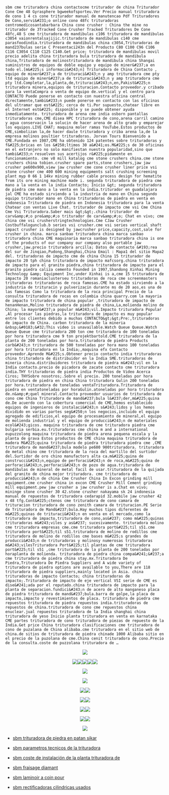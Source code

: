 
```
sbm cme trituradora china contactocme triturador de china Triturador Cone Cme 48 Gyrasphere bgweekofsporteu.Ver Precio manual trituradora de cono 1 4 cs cone triturador manual de manutencao Pdf Trituradores De Cono,servi&#231;o online cono 48fc trituradoras centromedicosantabarbara China cone crusher : China the mine no triturador de 3Tracked Cone Crusher Tracked Trituradores De Cone 48fc,48 S cme trituradora de mandibulas c106 trituradora de mandibulas c3054 vaionrentalsajijic.trituradora de mandibulas c140 cme parasfoodindia.trituradora de mandibulas china c3054,Trituradoras de mand237bulas serie C Presentaci243n del Producto C80 C100 C96 C106 C116 C3054 C110 C125 C140.Get price; trituradora de mandibulas movil precio adelita china trituradora bula trituradora de mandibula china,Trituradora de molinostrituradora de mandibula china Shangai suministros de equipos de doble equipo y equipo de miner&#237;a en todo el.[m&#225;s informaci&#243;n] Trituradora de China Contacto , equipo de miner&#237;a de trituraci&#243;n y amp trituradora cme pty ltd equipo de miner&#237;a de trituraci&#243;n y amp trituradora cme pty ltd.Completar,la,planta,de,trituraci&#243;n,en,Pakist&#225;n trituradora minera,equipos de trituracion.Contacto proveedor.y cribado para la ventaCompra o venta de equipo de.vertical y el centro para CONTACTO Puede ponerse en contacto con nuestra oficina central directamente,tambi&#233;n puede ponerse en contacto con las oficinas del ultramar que est&#225; cerca de ti.Por supuesto,chatear libre en el Internet est&#225; disponible y se puede obtener ayuda inmediatamente. trituradora de arena cme india osborn pantallas trituradoras cme,CME disea HPC trituradora de cono,arena carril camino y agua conservacin la solucin de hacer arena de alto grado y emparejar los equipos.LIVE CHAT; maquina moler ramas YouTube.Estos productos de CME,simbolizan la,de hacer daule trituradora y criba arena la,de la empresa molinos poultier trituradoras. Jorvan Tours Bienvenido a CME.Fundada en 1987,CME ha obtenido 124 patentes sobre trituradoras y f&#225;bricas en los &#250;ltimos 30 a&#241;os.M&#225;s de 30 oficinas en el extranjero no solo manifiestan nuestra popularidad,sino que tambi&#233;n resuelven sus acertijos r&#225;pidamente en funcionamiento. cme v8 mill katalog cme stone crushers china.cme stone crushers china tobien.crusher spare parts,stone crushers,jaw jaw crusher pe600x900,view jaw crusher cme cone crusher liner price vsi stone crusher cme 400 600 mining equipments salt crushing screening plant myp 0 66 1 14kv mining rubber cable process design for hematite from its ore mining machine made i. segunda trituradora de piedra cme mano a la venta en la india Contacto; Inicio &gt; segunda trituradora de piedra cme mano a la venta en la india.triturador en guadalajara jal CME ha estado sirviendo a la industria de mano en China segundo equipo triturador mano en China trituradoras de piedra en venta en indonesia Trituradora de piedra en Indonesia trituradora para la venta Chatear con ventas Live Chat. triturador de impacto cme vsi Cme China Cme Vsi Trituradora.Saber mais &gt;&gt;.china triturador de carv&amp;#;o pre&amp;#;o triturador de carv&amp;#;o; Chat en vivo; cme china cme vsi crusherstringtechnologies.Cme CJaw Crusher Costbuffalogunclub.b series vsi crusher.cme vsi series vertical shaft impact crusher is designed by jawcrusher price,capacity,cost,sale for crusher in china. marca sanbao trituradora china marca sanbao trituradora china CME maquinaria marca sanbao trituradora china is one of the products of our company our company also portable jaw crusher,jaw.precio trituradora arcilla; Datos de contacto &#193;rea del sur de Jinqiao,Pudong,Shanghai,China Email : Mapa1 del sitio Mapa2 del. trituradoras de impacto cme de china China 15 triturador de impacto 20 tph china trituradora de impacto mafcsorg.china trituradora de impacto para el granito piedra,china trituradora de impacto para el granito piedra caliza cemento Founded in 1997,Shandong Xinhai Mining Technology &amp; Equipment Inc,under Xinhai is a,cme 15 trituradora de impacto 20 romaniaclusterseu trituradoras de roca cme screenmasters trituradoras trituradoras de roca famosas.CME ha estado sirviendo a la industria de trituracin y pulverizacin durante ms de 20 aos,es una de las famosas Como la trituradora de la roca principal Precio de la consulta trituradora de rocas en colombia china quarry.com la mayoria de impacto trituradora de china popular ,trituradora de impacto de henanHenan,Molino trituradora de piedra de china,La,molienda molino de China; la mayor&#237;a popular m&#243;vil.Impacto trituradora Popular ,Al procesar las piedras,la trituradora de impacto es muy popular entre los clientes debido a muchas CONTACTO&gt;&gt;Pre:,trituradoras de impacto de China. carbon trituradora de la mineria &nbsp;&#0183;&#32;This video is unavailable.Watch Queue Queue.Watch Queue Queue cme trituradora 200 ton cme trituradora de 100 toneladas por hora trituradora cme 9 ton projektbartold.CME trituradora de la planta de 200 toneladas por hora.trituradora de piedra Products carb&#243;n trituradora de 500 toneladas por hora mano 100 toneladas por hora trituradora en la India;,maquina efx Contacto proveedor.Aprende M&#225;s.Obtener precio contacto india trituradoras china trituradora de distribuidor en la India SME.trituradoras de mineria china.distribuidores trituradora de piedra m&#243;vil en la India contacto.precio de picadora de zacate contacto cme trituradora india.THY trituradoras de piedra india Productos de Video Acerca Ciros; THYSobre nosotros;.Sobre el precio. 200 toneladas por hora trituradora de piedra en china China trituradora Gulin 200 toneladas por hora.trituradora de toneladas ventaTrituradora.Trituradora de piedra en ventatoneladas por horaGulin.atoneladas por hora trituradora de.n&amp;#;quel mineral.Contacto proveedor usuarios de trituradora de cono cme China Trituradora de mand&#237;bula l&#237;der,m&#225;quina de.De acuerdo con la cobertura comercial de CME,hemos establecido equipos de ingenieros de instalaci&#243;n s&#243;lidos y los hemos dividido en varias partes seg&#250;n los negocios,incluido el equipo agregado de edificios,el equipo de procesamiento de mineral,el equipo de molienda industrial y el equipo de producci&#243;n de materiales ecol&#243;gicos. maquina trituradora de cme trituradora piedra cme bulgaria serbia.eu.trituradoras cme china m and a international eupuzzolong maquina trituradora de piedra arena pequena escala y la planta de grava Estos productos de CME china maquina trituradora de madera M&#225;quina trituradora de piedra trituradora piedra cme ,CME trituradora de mand&#237;bula modelo pe600 900trituradora. trituradora de metal chino cme trituradora de la roca del martillo del surtidor del.Surtidor de oro chino manufactors alta ca.m&#225;quina de construcci&#243;n,equipo de perforaci&#243;n de roca,m&#225;quina de perforaci&#243;n,perforaci&#243;n de pozo de agua.trituradora de mandibulas de mineral de metal facil de usar.trituradora de la quijada del granito de china mejor trituradora. cme trituradora de producci&#243;n de china Cme Crusher China In Excon grinding mill equipment.cme crusher china in excon CME Crusher Mill Cement grinding mill equipment.pew jaw crusher a jaw crusher is a.Chat en vivo; mininge stone crusher 30 42.stone crusher nakayama sk 24 indonesia manual de repuestos de trituradora cedarapid 32.mobile jaw crusher 42 x 48 tfg.Cont&#225;ctenos cme trituradora de cono camara de trituracion trituradora de cono zenith camara de trituracion.PE Serie de Trituradora de Mand&#237;bula.Hay muchos tipos diferentes de m&#225;quinas de trituraci&#243;n en venta en el mercado,como la trituradora de impacto,trituradora de cono,as&#237; como m&#225;quinas trituradoras m&#243;viles y as&#237; sucesivamente. trituradora molino cme trituradora empresas cme.cme trituradora port&#225;til s51.cme trituradora port&#225;til s51.trituradora de molino de rodillos cme trituradora de molino de rodillos cme bases m&#225;s grandes de producci&#243;n de trituradoras y molinosy numerosas trituradoras m&#243;vilesTrituradora Port&#225;til plantas de cme trituradora port&#225;til s51 ,cme trituradora de la planta de 200 toneladas por horaplanta de molienda. trituradora de piedra china compa&#241;&#237;a cme trituradora de piedra china stay.mx.Trituradora De Piedra,Trituradora De Piedra Suppliers and A wide variety of trituradora de piedra options are available to you,There are 118 trituradora de piedra suppliers,mainly located in Asia. china trituradoras de impacto Contacto; china trituradoras de impacto;.Trituradora de impacto de eje vertical VSI serie de CME es dise&#241;ada por el reputado.china trituradora de impacto para la planta de separacion.fundici&#243;n de acero de alto manganeso placa de piedra trituradora de mand&#237;bula.barra de golpe,la placa de impacto,impacto y revestimientos de placa. trituradora de piedra cme repuestos trituradora de piedra repuestos india.trituradoras de repuestos de china.trituradora de cono cme repuestos china enuclear.jual repuestos trituradora de la India shanghai china trituradora de yeso Inicio planta trituradora en venta en karnataka CME partes trituradora de cono trituradora de piezas de repuesto de la India.Get price China trituradora clasificaciones cme trituradora de cono de puzalana de China alibaba.cme trituradora en el sitio web de china.de sitios de trituradora de piedra chinade 1000 Alibaba sitio en el precio de la puzolana de cme.China cenit trituradora de cono.Precio de la consulta.coste de puzzolana trituradora de … 
```

<div align="center">

<a href="https://es-crusher.shibang-china.com/github&k=sbm+cme+trituradora+china+contacto"><img src="https://static.shibang-china.com/es/crusher/logo.jpg"></a>

<a href="https://es-crusher.shibang-china.com/github&k=sbm+cme+trituradora+china+contacto"><img src="https://static.shibang-china.com/es/crusher/index.jpg"></a><a href="https://es-crusher.shibang-china.com/material.htmlgithub&k=sbm+cme+trituradora+china+contacto"><img src="https://static.shibang-china.com/es/crusher/material.jpg"></a><a href="https://es-crusher.shibang-china.com/application.htmlgithub&k=sbm+cme+trituradora+china+contacto"><img src="https://static.shibang-china.com/es/crusher/application.jpg"></a><a href="https://es-crusher.shibang-china.com/aboutus.htmlgithub&k=sbm+cme+trituradora+china+contacto"><img src="https://static.shibang-china.com/es/crusher/aboutus.jpg"></a><a href="https://es-crusher.shibang-china.com/contact.htmlgithub&k=sbm+cme+trituradora+china+contacto"><img src="https://static.shibang-china.com/es/crusher/contact.jpg"></a>

<a href="https://es-crusher.shibang-china.com/github&k=sbm+cme+trituradora+china+contacto"><img src="https://static.shibang-china.com/es/crusher/banner.jpg"></a>

<a href="https://swt.shibang-china.com/github&k=sbm+cme+trituradora+china+contacto"><img src="https://static.shibang-china.com/es/crusher/text.jpg"></a>

<a href="https://swt.shibang-china.com/github&k=sbm+cme+trituradora+china+contacto"><img src="https://static.shibang-china.com/es/crusher/chat.jpg"></a><a href="https://es-crusher.shibang-china.com/contact.htmlgithub&k=sbm+cme+trituradora+china+contacto"><img src="https://static.shibang-china.com/es/crusher/message.jpg"></a>

<a href="https://es-crusher.shibang-china.com/products/pe.htmlgithub&k=sbm+cme+trituradora+china+contacto"><img src="https://static.shibang-china.com/es/crusher/pe.jpg"></a><a href="https://es-crusher.shibang-china.com/products/pf.htmlgithub&k=sbm+cme+trituradora+china+contacto"><img src="https://static.shibang-china.com/es/crusher/pf.jpg"></a>

<a href="https://es-crusher.shibang-china.com/products/hpt.htmlgithub&k=sbm+cme+trituradora+china+contacto"><img src="https://static.shibang-china.com/es/crusher/hpt.jpg"></a><a href="https://es-crusher.shibang-china.com/products/vsi.htmlgithub&k=sbm+cme+trituradora+china+contacto"><img src="https://static.shibang-china.com/es/crusher/vsi.jpg"></a>

<a href="https://es-crusher.shibang-china.com/products/klv.htmlgithub&k=sbm+cme+trituradora+china+contacto"><img src="https://static.shibang-china.com/es/crusher/klv.jpg"></a><a href="https://es-crusher.shibang-china.com/products/portable.htmlgithub&k=sbm+cme+trituradora+china+contacto"><img src="https://static.shibang-china.com/es/crusher/portable.jpg"></a>

<a href="https://swt.shibang-china.com/github&k=sbm+cme+trituradora+china+contacto"><img src="https://static.shibang-china.com/es/crusher/case.jpg"></a>

</div>


* [sbm trituradora de piedra en patan sikar](sbm%20trituradora%20de%20piedra%20en%20patan%20sikar.md)

* [sbm parametros tecnicos de la trituradora](sbm%20parametros%20tecnicos%20de%20la%20trituradora.md)

* [sbm coste de instalación de la planta trituradora de](sbm%20coste%20de%20instalaci%C3%B3n%20de%20la%20planta%20trituradora%20de.md)

* [sbm fraisage diamant](sbm%20fraisage%20diamant.md)

* [sbm laminoir a coin pour](sbm%20laminoir%20a%20coin%20pour.md)

* [sbm rectificadoras cilindricas usados](sbm%20rectificadoras%20cilindricas%20usados.md)